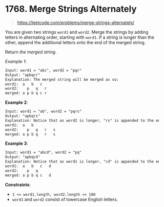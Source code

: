 # 1768. Merge Strings Alternately

> <https://leetcode.com/problems/merge-strings-alternately/>

You are given two strings `word1` and `word2`. Merge the strings by adding
letters in alternating order, starting with `word1`. If a string is longer than
the other, append the additional letters onto the end of the merged string.

Return *the merged string*.

*Example 1*:

```txt
Input: word1 = "abc", word2 = "pqr"
Output: "apbqcr"
Explanation: The merged string will be merged as so:
word1:  a   b   c
word2:    p   q   r
merged: a p b q c r
```

**Example 2**:

```txt
Input: word1 = "ab", word2 = "pqrs"
Output: "apbqrs"
Explanation: Notice that as word2 is longer, "rs" is appended to the end.
word1:  a   b 
word2:    p   q   r   s
merged: a p b q   r   s
```

**Example 3**:

```txt
Input: word1 = "abcd", word2 = "pq"
Output: "apbqcd"
Explanation: Notice that as word1 is longer, "cd" is appended to the end.
word1:  a   b   c   d
word2:    p   q 
merged: a p b q c   d
```

**Constraints**:

- `1 <= word1.length, word2.length <= 100`
- `word1` and `word2` consist of lowercase English letters.

